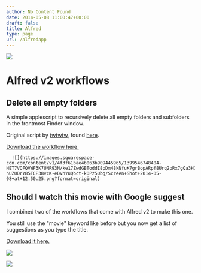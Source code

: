 ```yaml
---
author: No Content Found
date: 2014-05-08 11:00:47+00:00
draft: false
title: Alfred
type: page
url: /alfredapp
---
```


![](https://images.squarespace-cdn.com/content/v1/4f3f61bae4b063b909445965/1363547701538-9UC1K0IMUGXWVT570HAH/ke17ZwdGBToddI8pDm48kMiCe1phmda7AXnmYmR9brzlfiSMXz2YNBs8ylwAJx2qrCLSIWAQvdC7iWmC9HNtRYprsHoiSwTDfrb9aKrMmgLniz40h3tkIWvALFeFStf7PKudMOCGjTSyoNHczYkIhw/alfred+hat.png?format=original)

  



# Alfred v2 workflows

##   


## Delete all empty folders

A simple applescript to recursively delete all empty folders and subfolders in the frontmost Finder window.

Original script by [twtwtw](https://discussions.apple.com/people/twtwtw), found [here](https://discussions.apple.com/thread/4478767).

[Download the workflow here.](/s/Delete-all-empty-folders.alfredworkflow)


  
      ![](https://images.squarespace-cdn.com/content/v1/4f3f61bae4b063b909445965/1399546748404-HET7VOFQVWF3K7UNR93N/ke17ZwdGBToddI8pDm48kNfuK7grBopARpf8Urq2pRx7gQa3H78H3Y0txjaiv_0fDoOvxcdMmMKkDsyUqMSsMWxHk725yiiHCCLfrh8O1z5QHyNOqBUUEtDDsRWrJLTm3UcBQCQPyrlQ4AOdM8eW7uDLRt-nUZUDrY85TCP38vcK-eDVnYuQbct-kOPz5Ubg/Screen+Shot+2014-05-08+at+12.50.25.png?format=original)

  



## Should I watch this movie with Google suggest

I combined two of the workflows that come with Alfred v2 to make this one.

You still use the "movie" keyword like before but you now get a list of suggestions as you type the title.

[Download it here.](/s/Should-I-watch-this-movie-with-Google-Suggest.alfredworkflow)



  
   ![](https://images.squarespace-cdn.com/content/v1/4f3f61bae4b063b909445965/1363547840401-5PTAB9O98L94RKJCTX9S/ke17ZwdGBToddI8pDm48kM4_8ZtRDRrNcsxr8tjOCe57gQa3H78H3Y0txjaiv_0fDoOvxcdMmMKkDsyUqMSsMWxHk725yiiHCCLfrh8O1z5QHyNOqBUUEtDDsRWrJLTmjJyaSXAwc_BJvYKv4pjNuh22bD3VQ4ytvQJc78yXjTQuXAIM09RnY8FcaqvQzK44/Screen+Shot+2013-03-17+at+7.33.56+PM.jpg?format=original)

  

  
   ![](https://images.squarespace-cdn.com/content/v1/4f3f61bae4b063b909445965/1363547841282-CWK5EPQ1XL45EV9P9HKO/ke17ZwdGBToddI8pDm48kNVRKzP4ASs9zKFpNR3qE_pZw-zPPgdn4jUwVcJE1ZvWQUxwkmyExglNqGp0IvTJZUJFbgE-7XRK3dMEBRBhUpxEtUtX4NQ5nHX8mnrrs6YY9tl_yuEFPG69h3aNltJ1WYHvlkBHp0BAAJNiclMk0Ho/Screen+Shot+2013-03-17+at+7.33.41+PM.jpg?format=original)

  


